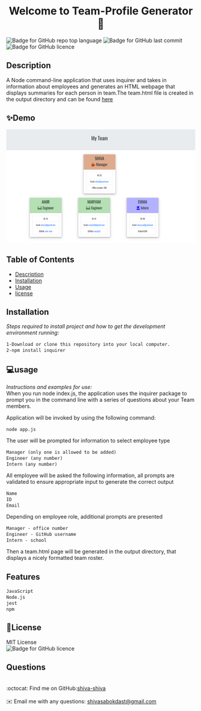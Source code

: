 

<h1 align="center"> Welcome to Team-Profile Generator👋</h1>

![Badge for GitHub repo top language](https://img.shields.io/github/languages/top/shiva-shiva/readmeGenerator?style=flat&logo=appveyor) ![Badge for GitHub last commit](https://img.shields.io/github/last-commit/shiva-shiva/readmeGenerator?style=flat&logo=appveyor)
![Badge for GitHub licence](https://img.shields.io/github/license/shiva-shiva/readmeGenerator?style=flat&logo=appveyor)


## Description 

A Node command-line application that uses inquirer and takes in information about employees and generates an HTML webpage that displays summaries for each person in team.The team.html file is created in the output directory and can be found [here](https://drive.google.com/file/d/1BjjBA9G24L1pKCoRnIfCp7WoI2N8dJM1/view)

## ✨Demo

![Demo](./Develop/dist/team.png)

 ## Table of Contents
* [Description](#Description)
* [Installation](#installation)
* [Usage](#usage)
* [license](#license)

## Installation
*Steps required to install project and how to get the development environment running:*

    1-Download or clone this repository into your local computer.
    2-npm install inquirer
    

## 💻usage
*Instructions and examples for use:*</br> 
When you run node index.js, the application uses the inquirer package to prompt you in the command line with a series of questions about your Team members.

Application will be invoked by using the following command:

    node app.js

The user will be prompted for information to select employee type

    Manager (only one is allowed to be added)
    Engineer (any number)
    Intern (any number)
All employee will be asked the following information, all prompts are validated to ensure appropriate input to generate the correct output

    Name
    ID
    Email
Depending on employee role, additional prompts are presented

    Manager - office number
    Engineer - GitHub username
    Intern - school
Then a team.html page will be generated in the output directory, that displays a nicely formatted team roster.
      
## Features

    JavaScript
    Node.js
    jest
    npm
      
## 📝License
MIT License<br/>
       ![Badge for GitHub licence](https://img.shields.io/github/license/shiva-shiva/readmeGenerator?style=flat&logo=appveyor)

## Questions
<br/>:octocat: Find me on GitHub:[shiva-shiva](https://github.com/shiva-shiva)<br />
    <br />
    ✉️ Email me with any questions: shivasabokdast@gmail.com<br /><br />